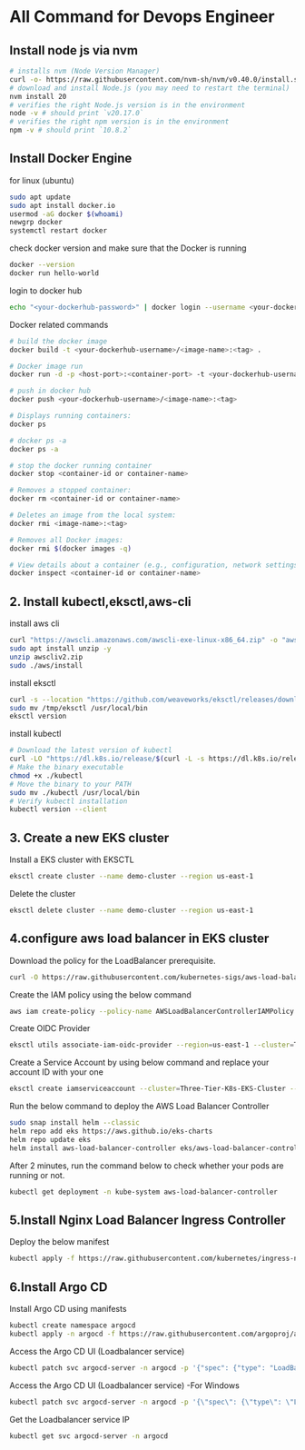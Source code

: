 # All Command for Devops Engineer

## Install node js via nvm
```bash
# installs nvm (Node Version Manager)
curl -o- https://raw.githubusercontent.com/nvm-sh/nvm/v0.40.0/install.sh | bash
# download and install Node.js (you may need to restart the terminal)
nvm install 20
# verifies the right Node.js version is in the environment
node -v # should print `v20.17.0`
# verifies the right npm version is in the environment
npm -v # should print `10.8.2`
```
## Install Docker Engine
for linux (ubuntu)
```bash
sudo apt update
sudo apt install docker.io
usermod -aG docker $(whoami)
newgrp docker
systemctl restart docker
```
check docker version and make sure that the Docker is running
```bash
docker --version
docker run hello-world
```
login to docker hub
```bash
echo "<your-dockerhub-password>" | docker login --username <your-dockerhub-username> --password-stdin
```
Docker related commands
```bash
# build the docker image
docker build -t <your-dockerhub-username>/<image-name>:<tag> .

# Docker image run
docker run -d -p <host-port>:<container-port> -t <your-dockerhub-username>/<image-name>:<tag>

# push in docker hub
docker push <your-dockerhub-username>/<image-name>:<tag>

# Displays running containers:
docker ps

# docker ps -a
docker ps -a

# stop the docker running container
docker stop <container-id or container-name>

# Removes a stopped container:
docker rm <container-id or container-name>

# Deletes an image from the local system:
docker rmi <image-name>:<tag>

# Removes all Docker images:
docker rmi $(docker images -q)

# View details about a container (e.g., configuration, network settings):
docker inspect <container-id or container-name>
```
## 2. Install kubectl,eksctl,aws-cli

install aws cli

```bash
curl "https://awscli.amazonaws.com/awscli-exe-linux-x86_64.zip" -o "awscliv2.zip"
sudo apt install unzip -y
unzip awscliv2.zip
sudo ./aws/install
```

install eksctl

```bash
curl -s --location "https://github.com/weaveworks/eksctl/releases/download/latest_release/eksctl_$(uname -s)_amd64.tar.gz" | tar xz -C /tmp
sudo mv /tmp/eksctl /usr/local/bin
eksctl version
```
install kubectl
```bash
# Download the latest version of kubectl
curl -LO "https://dl.k8s.io/release/$(curl -L -s https://dl.k8s.io/release/stable.txt)/bin/linux/amd64/kubectl"
# Make the binary executable
chmod +x ./kubectl
# Move the binary to your PATH
sudo mv ./kubectl /usr/local/bin
# Verify kubectl installation
kubectl version --client
```
## 3. Create a new EKS cluster
Install a EKS cluster with EKSCTL
```bash
eksctl create cluster --name demo-cluster --region us-east-1
```
Delete the cluster
```bash
eksctl delete cluster --name demo-cluster --region us-east-1
```

## 4.configure aws load balancer in EKS cluster

Download the policy for the LoadBalancer prerequisite.

```bash
curl -O https://raw.githubusercontent.com/kubernetes-sigs/aws-load-balancer-controller/v2.5.4/docs/install/iam_policy.json
```

Create the IAM policy using the below command

```bash
aws iam create-policy --policy-name AWSLoadBalancerControllerIAMPolicy --policy-document file://iam_policy.json
```

Create OIDC Provider

```bash
eksctl utils associate-iam-oidc-provider --region=us-east-1 --cluster=Three-Tier-K8s-EKS-Cluster --approve
```

Create a Service Account by using below command and replace your account ID with your one

```bash
eksctl create iamserviceaccount --cluster=Three-Tier-K8s-EKS-Cluster --namespace=kube-system --name=aws-load-balancer-controller --role-name AmazonEKSLoadBalancerControllerRole --attach-policy-arn=arn:aws:iam::<your_account_id>:policy/AWSLoadBalancerControllerIAMPolicy --approve --region=us-east-1
```

Run the below command to deploy the AWS Load Balancer Controller

```bash
sudo snap install helm --classic
helm repo add eks https://aws.github.io/eks-charts
helm repo update eks
helm install aws-load-balancer-controller eks/aws-load-balancer-controller -n kube-system --set clusterName=my-cluster --set serviceAccount.create=false --set serviceAccount.name=aws-load-balancer-controller
```

After 2 minutes, run the command below to check whether your pods are running or not.

```bash
kubectl get deployment -n kube-system aws-load-balancer-controller
```
## 5.Install Nginx Load Balancer Ingress Controller 

Deploy the below manifest

```bash
kubectl apply -f https://raw.githubusercontent.com/kubernetes/ingress-nginx/controller-v1.11.1/deploy/static/provider/aws/deploy.yaml
```
## 6.Install Argo CD

Install Argo CD using manifests

```bash
kubectl create namespace argocd
kubectl apply -n argocd -f https://raw.githubusercontent.com/argoproj/argo-cd/stable/manifests/install.yaml
```

Access the Argo CD UI (Loadbalancer service)

```bash
kubectl patch svc argocd-server -n argocd -p '{"spec": {"type": "LoadBalancer"}}'
```

Access the Argo CD UI (Loadbalancer service) -For Windows

```bash
kubectl patch svc argocd-server -n argocd -p '{\"spec\": {\"type\": \"LoadBalancer\"}}'
```

Get the Loadbalancer service IP

```bash
kubectl get svc argocd-server -n argocd
```
